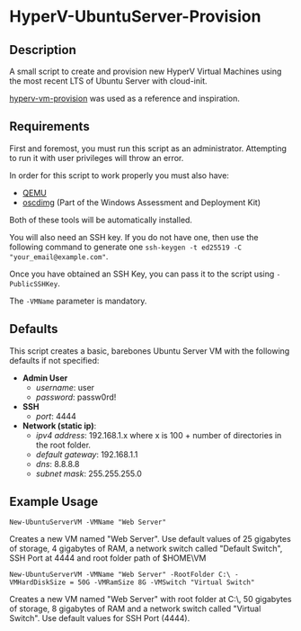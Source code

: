 # HyperV-UbuntuServer-Provision

## Description

A small script to create and provision new HyperV Virtual Machines using the most recent LTS of Ubuntu Server with cloud-init.

[hyperv-vm-provision](https://github.com/schtritoff/hyperv-vm-provisioning/blob/master/New-HyperVCloudImageVM.ps1) was used as a reference and inspiration.

## Requirements

First and foremost, you must run this script as an administrator. Attempting to run it with user privileges will throw an error.

In order for this script to work properly you must also have:
- [QEMU](https://cloudbase.it/qemu-img-windows/)
- [oscdimg](https://learn.microsoft.com/en-us/windows-hardware/get-started/adk-install) (Part of the Windows Assessment and Deployment Kit)

Both of these tools will be automatically installed. 

You will also need an SSH key. If you do not have one, then use the following command to generate one `ssh-keygen -t ed25519 -C "your_email@example.com"`.

Once you have obtained an SSH Key, you can pass it to the script using `-PublicSSHKey`.

The `-VMName` parameter is mandatory.

## Defaults

This script creates a basic, barebones Ubuntu Server VM with the following defaults if not specified:
- **Admin User**
  - *username*: user
  - *password*: passw0rd!
- **SSH**
  - *port*: 4444
- **Network (static ip)**:
  - *ipv4 address*: 192.168.1.x where x is 100 + number of directories in the root folder.
  - *default gateway*: 192.168.1.1
  - *dns*: 8.8.8.8
  - *subnet mask*: 255.255.255.0
 
## Example Usage

`New-UbuntuServerVM -VMName "Web Server"`

Creates a new VM named "Web Server". Use default values of 25 gigabytes of storage, 4 gigabytes of RAM, a network switch called "Default Switch", SSH Port at 4444 and root folder path of $HOME\VM

`New-UbuntuServerVM -VMName "Web Server" -RootFolder C:\ -VMHardDiskSize = 50G -VMRamSize 8G -VMSwitch "Virtual Switch"`

Creates a new VM named "Web Server" with root folder at C:\\, 50 gigabytes of storage, 8 gigabytes of RAM and a network switch called "Virtual Switch". Use default values for SSH Port (4444).
